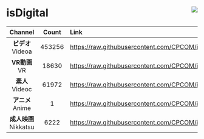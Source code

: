 # isDigital <img align="right" src="https://img.shields.io/github/last-commit/CPCOM/isDigital"/>  
  
| Channel | Count | Link |  
| :-----: | :---: | :--- |  
|**ビデオ**<br />Videoa | 453256 | https://raw.githubusercontent.com/CPCOM/isDigital/main/Videoa.txt |  
|**VR動画**<br />VR | 18630 | https://raw.githubusercontent.com/CPCOM/isDigital/main/VR.txt |  
|**素人**<br />Videoc | 61972 | https://raw.githubusercontent.com/CPCOM/isDigital/main/Videoc.txt |  
|**アニメ**<br />Anime | 1 | https://raw.githubusercontent.com/CPCOM/isDigital/main/Anime.txt |  
|**成人映画**<br />Nikkatsu | 6222 | https://raw.githubusercontent.com/CPCOM/isDigital/main/Nikkatsu.txt |  